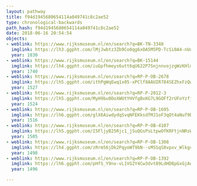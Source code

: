 ```yaml
---
layout: pathway
title: f94d1945680654114a049741c8c2ae52
type: chronological-backwards
path_hash: f94d1945680654114a049741c8c2ae52
date: 2018-06-16 20:54:54
objects:
- weblink: https://www.rijksmuseum.nl/en/search?q=BK-TN-3348
  imglink: https://lh3.ggpht.com/lMjJwbtz3Zb9Co0qg6xOA5M5PD-TcSi0A4-nUogEfhIcqUar4sw_i-AXtjRiOCaOtpM1vLVLqP-_1KPLa0QqbY0DnA=s200
  year: 1830
- weblink: https://www.rijksmuseum.nl/en/search?q=BK-15144
  imglink: https://lh4.ggpht.com/iuGpfhmeys6utt6qU622P7SnjnnvojzgWzKHlmE_XokRHqpdPqRZpe_EfDeWP4ra1DoKbFINxkCnNcy970wOSyKM_bg=s200
  year: 1740
- weblink: https://www.rijksmuseum.nl/en/search?q=RP-P-OB-2678
  imglink: https://lh5.ggpht.com/ithPgWqEwq1x05-xPClf8AAUIR784SEZhxFzQw7IY8qNzg9yowgMcc5uDEhXNCgm1SLy0IWoxDAd-_BxMJcB3DkxcJo=s200
  year: 1527
- weblink: https://www.rijksmuseum.nl/en/search?q=RP-P-2012-3
  imglink: https://lh5.ggpht.com/MyH9bu0DoXWUtYHVfgBxKG7L9GOFf2rUFoYzfj8eiYMYGemDFr8kCjqsqNn72YXPkbhiTk_RCedMD-reYM4VvtSh6_fb=s200
  year: 1524
- weblink: https://www.rijksmuseum.nl/en/search?q=RP-P-OB-1695
  imglink: https://lh6.ggpht.com/glX6AiwdydqSvqNFEKksdfMJ1oF3qOt4aNuf9DKr0QyIK1UtaSIAb_GfSg0htgbawn83gv2R5Su0PZ5pRZvNhMVz9oE=s200
  year: 1516
- weblink: https://www.rijksmuseum.nl/en/search?q=RP-P-OB-4107
  imglink: https://lh5.ggpht.com/I5FljyB25Rjc1_jSuQGsPsLtpwOfKRFtjnNRsWweQrVNN-VhfB8axtw0jHEr_OgjGzv7_CpPgLOaJLNO6_ttF_Zq3Q=s200
  year: 1505
- weblink: https://www.rijksmuseum.nl/en/search?q=RP-P-OB-1308
  imglink: https://lh4.ggpht.com/zRrm56jDk2PqyoWT9bN--sMSSqS8vpxv_WlkgcEyeVc70WeeDTYETksi1sE3GkgvIt-5B8hyf-zj5CL96QkFBGQk_SM=s200
  year: 1498
- weblink: https://www.rijksmuseum.nl/en/search?q=RP-P-OB-1392
  imglink: https://lh6.ggpht.com/pHfS_Y9nx-vL1VG2Y4Cw3dvt89LdHD8pGxGjAoMOq0TmpZX8zX0uj69zIrKkGvcPbA9o1Xge1Kq0wQ-tBZ--vMpZmrI=s200
  year: 1496

---
```

